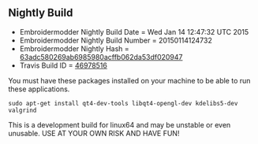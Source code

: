 
Nightly Build
------------------------------

* Embroidermodder Nightly Build Date = Wed Jan 14 12:47:32 UTC 2015
* Embroidermodder Nightly Build Number = 20150114124732
* Embroidermodder Nightly Hash = [63adc580269ab6985980acffb062da53df020947](https://github.com/Embroidermodder/Embroidermodder/commit/63adc580269ab6985980acffb062da53df020947)
* Travis Build ID = [46978516](https://travis-ci.org/Embroidermodder/Embroidermodder/builds/46978516)

You must have these packages installed on your machine to be able to run these applications.
```
sudo apt-get install qt4-dev-tools libqt4-opengl-dev kdelibs5-dev valgrind
```

This is a development build for linux64 and may be unstable or even unusable.
USE AT YOUR OWN RISK AND HAVE FUN!

